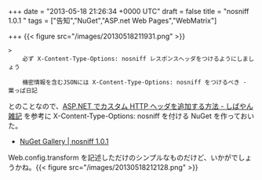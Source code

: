 
+++
date = "2013-05-18 21:26:34 +0000 UTC"
draft = false
title = "nosniff 1.0.1 "
tags = ["告知","NuGet","ASP.net Web Pages","WebMatrix"]

+++
{{< figure src="/images/20130518211931.png"  >}}

    >
        必ず X-Content-Type-Options: nosniff レスポンスヘッダをつけるようにしましょう

        機密情報を含むJSONには X-Content-Type-Options: nosniff をつけるべき - 葉っぱ日記
    
とのことなので、<a href="http://shiba-yan.hatenablog.jp/entry/20130518/1368861454">ASP.NET でカスタム HTTP ヘッダを追加する方法 - しばやん雑記</a> を参考に X-Content-Type-Options: nosniff を付ける NuGet を作っておいた。

<ul>
<li><a href="https://nuget.org/packages/nosniff/">NuGet Gallery | nosniff 1.0.1</a></li>
</ul>Web.config.transform を記述しただけのシンプルなものだけど、いかがでしょうかね。{{< figure src="/images/20130518212128.png"  >}}


